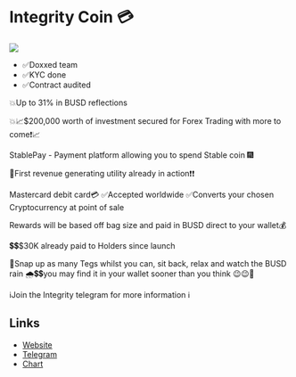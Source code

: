 # Integrity Coin 💳

[![](https://files.catbox.moe/919r9b.jpg)](https://files.catbox.moe/e0n3gi.mp4)

- ✅Doxxed team 
- ✅KYC done 
- ✅Contract audited

💥Up to 31% in BUSD reflections

💥📈$200,000 worth of investment secured for Forex Trading with more to come❗️📈

StablePay - Payment platform allowing you to spend Stable coin 🎆

🚀First revenue generating utility already in action❗️❗️

Mastercard debit card💳
✅Accepted worldwide
✅Converts your chosen Cryptocurrency at point of sale

Rewards will be based off bag size and paid in BUSD direct to your wallet💰

💲💲$30K already paid to Holders since launch

🚀Snap up as many Tegs whilst you can, sit back, relax and watch the BUSD rain 🌧💲💲you may find it in your wallet sooner than you think 😉😉🤑

ℹ️Join the Integrity telegram for more information ℹ️

## Links
- [Website](https://integritycoin.co.uk/)
- [Telegram](https://t.me/integritycoin)
- [Chart](https://app.nexuscrypto.com/token/bsc/0xDaa604305fE12a0e2714E2794E1241071F85CdBA)